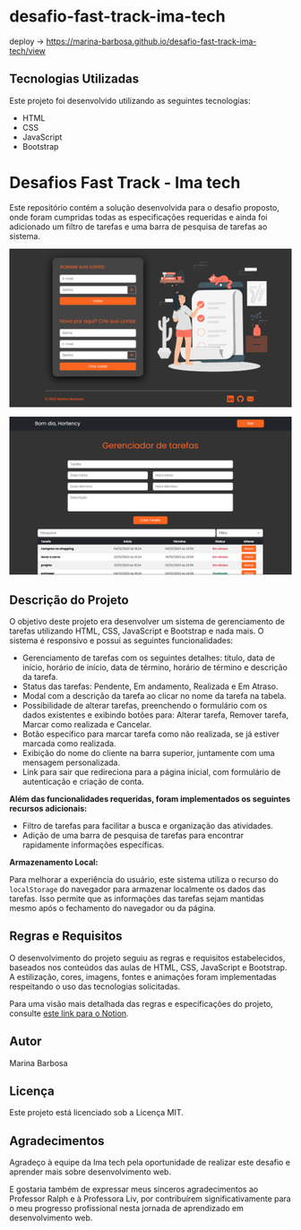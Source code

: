# desafio-fast-track-ima-tech

deploy -> https://marina-barbosa.github.io/desafio-fast-track-ima-tech/view

## Tecnologias Utilizadas

Este projeto foi desenvolvido utilizando as seguintes tecnologias:

- HTML
- CSS
- JavaScript
- Bootstrap

# Desafios Fast Track - Ima tech

Este repositório contém a solução desenvolvida para o desafio proposto, onde foram cumpridas todas as especificações requeridas e ainda foi adicionado um filtro de tarefas e uma barra de pesquisa de tarefas ao sistema.

<div align='center'>  

![GIF](https://github.com/marina-barbosa/desafio-fast-track-ima-tech/blob/master/assets/Captura%20de%20tela%202024-01-10%20085209.png) 

![GIF](https://github.com/marina-barbosa/desafio-fast-track-ima-tech/blob/master/assets/Captura%20de%20tela%202024-01-10%20085253.png) 
</div>


## Descrição do Projeto

O objetivo deste projeto era desenvolver um sistema de gerenciamento de tarefas utilizando HTML, CSS, JavaScript e Bootstrap e nada mais. O sistema é responsivo e possui as seguintes funcionalidades:

- Gerenciamento de tarefas com os seguintes detalhes: título, data de início, horário de início, data de término, horário de término e descrição da tarefa.
- Status das tarefas: Pendente, Em andamento, Realizada e Em Atraso.
- Modal com a descrição da tarefa ao clicar no nome da tarefa na tabela.
- Possibilidade de alterar tarefas, preenchendo o formulário com os dados existentes e exibindo botões para: Alterar tarefa, Remover tarefa, Marcar como realizada e Cancelar.
- Botão específico para marcar tarefa como não realizada, se já estiver marcada como realizada.
- Exibição do nome do cliente na barra superior, juntamente com uma mensagem personalizada.
- Link para sair que redireciona para a página inicial, com formulário de autenticação e criação de conta.

**Além das funcionalidades requeridas, foram implementados os seguintes recursos adicionais:**

- Filtro de tarefas para facilitar a busca e organização das atividades.
- Adição de uma barra de pesquisa de tarefas para encontrar rapidamente informações específicas.

**Armazenamento Local:**

Para melhorar a experiência do usuário, este sistema utiliza o recurso do `localStorage` do navegador para armazenar localmente os dados das tarefas. Isso permite que as informações das tarefas sejam mantidas mesmo após o fechamento do navegador ou da página.


## Regras e Requisitos

O desenvolvimento do projeto seguiu as regras e requisitos estabelecidos, baseados nos conteúdos das aulas de HTML, CSS, JavaScript e Bootstrap. A estilização, cores, imagens, fontes e animações foram implementadas respeitando o uso das tecnologias solicitadas.

Para uma visão mais detalhada das regras e especificações do projeto, consulte [este link para o Notion](https://marshy-money-fd6.notion.site/Desafios-Fast-Track-Ima-tech-78c97802cb274982bbfcca8545fffa19).

## Autor

Marina Barbosa

## Licença

Este projeto está licenciado sob a Licença MIT.

## Agradecimentos

Agradeço à equipe da Ima tech pela oportunidade de realizar este desafio e aprender mais sobre desenvolvimento web.

E gostaria também de expressar meus sinceros agradecimentos ao Professor Ralph e à Professora Liv, por contribuírem significativamente para o meu progresso profissional nesta jornada de aprendizado em desenvolvimento web.


